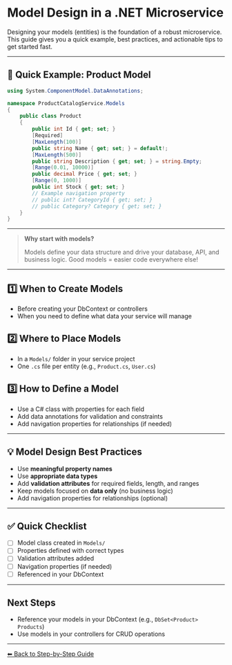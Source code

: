 # Model Design in a .NET Microservice

Designing your models (entities) is the foundation of a robust microservice. This guide gives you a quick example, best practices, and actionable tips to get started fast.

---

## 🚀 Quick Example: Product Model

```csharp
using System.ComponentModel.DataAnnotations;

namespace ProductCatalogService.Models
{
    public class Product
    {
        public int Id { get; set; }
        [Required]
        [MaxLength(100)]
        public string Name { get; set; } = default!;
        [MaxLength(500)]
        public string Description { get; set; } = string.Empty;
        [Range(0.01, 10000)]
        public decimal Price { get; set; }
        [Range(0, 1000)]
        public int Stock { get; set; }
        // Example navigation property
        // public int? CategoryId { get; set; }
        // public Category? Category { get; set; }
    }
}
```

---

> **Why start with models?**
> 
> Models define your data structure and drive your database, API, and business logic. Good models = easier code everywhere else!

---

## 1️⃣ When to Create Models
- Before creating your DbContext or controllers
- When you need to define what data your service will manage

## 2️⃣ Where to Place Models
- In a `Models/` folder in your service project
- One `.cs` file per entity (e.g., `Product.cs`, `User.cs`)

## 3️⃣ How to Define a Model
- Use a C# class with properties for each field
- Add data annotations for validation and constraints
- Add navigation properties for relationships (if needed)

---

## 💡 Model Design Best Practices
- Use **meaningful property names**
- Use **appropriate data types**
- Add **validation attributes** for required fields, length, and ranges
- Keep models focused on **data only** (no business logic)
- Add navigation properties for relationships (optional)

---

## ✅ Quick Checklist
- [ ] Model class created in `Models/`
- [ ] Properties defined with correct types
- [ ] Validation attributes added
- [ ] Navigation properties (if needed)
- [ ] Referenced in your DbContext

---

## Next Steps
- Reference your models in your DbContext (e.g., `DbSet<Product> Products`)
- Use models in your controllers for CRUD operations

---

[⬅ Back to Step-by-Step Guide](./step-by-step.md)
